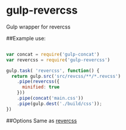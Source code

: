 # gulp-revercss
Gulp wrapper for revercss

##Example use:
``` JavaScript

var concat = require('gulp-concat')
var revercss = require('gulp-revercss')

gulp.task( 'revercss', function() {
  return gulp.src('src/revcss/**/*.revcss')
    .pipe(revercss({
      minified: true
    }))
    .pipe(concat('main.css'))
    .pipe(gulp.dest('./build/css'));
})
```
##Options
Same as [revercss](https://github.com/spitlo/revercss/)
